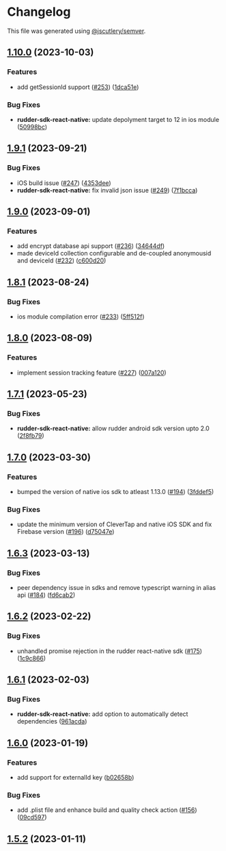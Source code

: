 # Changelog

This file was generated using [@jscutlery/semver](https://github.com/jscutlery/semver).

## [1.10.0](https://github.com/rudderlabs/rudder-sdk-react-native/compare/rudder-sdk-react-native@1.9.1...rudder-sdk-react-native@1.10.0) (2023-10-03)


### Features

* add getSessionId support ([#253](https://github.com/rudderlabs/rudder-sdk-react-native/issues/253)) ([1dca51e](https://github.com/rudderlabs/rudder-sdk-react-native/commit/1dca51e4a5c571dac20ddfe2a1c3cf4dc3ac1716))


### Bug Fixes

* **rudder-sdk-react-native:** update depolyment target to 12 in ios module ([50998bc](https://github.com/rudderlabs/rudder-sdk-react-native/commit/50998bc7bd0d6eda97bf3b6ffcc383220e55e798))

## [1.9.1](https://github.com/rudderlabs/rudder-sdk-react-native/compare/rudder-sdk-react-native@1.9.0...rudder-sdk-react-native@1.9.1) (2023-09-21)


### Bug Fixes

* iOS build issue ([#247](https://github.com/rudderlabs/rudder-sdk-react-native/issues/247)) ([4353dee](https://github.com/rudderlabs/rudder-sdk-react-native/commit/4353dee6a7164a5c1be4cccac62a3df8f647e7eb))
* **rudder-sdk-react-native:** fix invalid json issue ([#249](https://github.com/rudderlabs/rudder-sdk-react-native/issues/249)) ([7f1bcca](https://github.com/rudderlabs/rudder-sdk-react-native/commit/7f1bccaf162425b6c02791acf57e8a9b3ae3ae22))

## [1.9.0](https://github.com/rudderlabs/rudder-sdk-react-native/compare/rudder-sdk-react-native@1.8.1...rudder-sdk-react-native@1.9.0) (2023-09-01)


### Features

* add encrypt database api support ([#236](https://github.com/rudderlabs/rudder-sdk-react-native/issues/236)) ([34644df](https://github.com/rudderlabs/rudder-sdk-react-native/commit/34644dfdf1cf8fdb3f15cb5088af1b6d6c23824b))
* made deviceId collection configurable and de-coupled anonymousid and deviceId ([#232](https://github.com/rudderlabs/rudder-sdk-react-native/issues/232)) ([c600d20](https://github.com/rudderlabs/rudder-sdk-react-native/commit/c600d2096d34d8f696de892467446c60ab664e38))

## [1.8.1](https://github.com/rudderlabs/rudder-sdk-react-native/compare/rudder-sdk-react-native@1.8.0...rudder-sdk-react-native@1.8.1) (2023-08-24)


### Bug Fixes

* ios module compilation error ([#233](https://github.com/rudderlabs/rudder-sdk-react-native/issues/233)) ([5ff512f](https://github.com/rudderlabs/rudder-sdk-react-native/commit/5ff512fff9c260936542f92571859b83367af3d6))

## [1.8.0](https://github.com/rudderlabs/rudder-sdk-react-native/compare/rudder-sdk-react-native@1.7.1...rudder-sdk-react-native@1.8.0) (2023-08-09)


### Features

* implement session tracking feature ([#227](https://github.com/rudderlabs/rudder-sdk-react-native/issues/227)) ([007a120](https://github.com/rudderlabs/rudder-sdk-react-native/commit/007a12036b7870cff6b8f732b7e60dae45d6a6e8))

## [1.7.1](https://github.com/rudderlabs/rudder-sdk-react-native/compare/rudder-sdk-react-native@1.7.0...rudder-sdk-react-native@1.7.1) (2023-05-23)


### Bug Fixes

* **rudder-sdk-react-native:** allow rudder android sdk version upto 2.0 ([2f8fb79](https://github.com/rudderlabs/rudder-sdk-react-native/commit/2f8fb796b2393ef52c4d685cc4ac57925ba03b0e))

## [1.7.0](https://github.com/rudderlabs/rudder-sdk-react-native/compare/rudder-sdk-react-native@1.6.3...rudder-sdk-react-native@1.7.0) (2023-03-30)


### Features

* bumped the version of native ios sdk to atleast 1.13.0 ([#194](https://github.com/rudderlabs/rudder-sdk-react-native/issues/194)) ([3fddef5](https://github.com/rudderlabs/rudder-sdk-react-native/commit/3fddef5d180ddd0774da7d3cd476090d0b3973a4))


### Bug Fixes

* update the minimum version of CleverTap and native iOS SDK and fix Firebase version ([#196](https://github.com/rudderlabs/rudder-sdk-react-native/issues/196)) ([d75047e](https://github.com/rudderlabs/rudder-sdk-react-native/commit/d75047e170ab7d74fea6b2f7a32bead23a15bace))

## [1.6.3](https://github.com/rudderlabs/rudder-sdk-react-native/compare/rudder-sdk-react-native@1.6.2...rudder-sdk-react-native@1.6.3) (2023-03-13)


### Bug Fixes

* peer dependency issue in sdks and remove typescript warning in alias api ([#184](https://github.com/rudderlabs/rudder-sdk-react-native/issues/184)) ([fd6cab2](https://github.com/rudderlabs/rudder-sdk-react-native/commit/fd6cab262d1cba21dfd7129caa1a53d614cb7783))

## [1.6.2](https://github.com/rudderlabs/rudder-sdk-react-native/compare/rudder-sdk-react-native@1.6.1...rudder-sdk-react-native@1.6.2) (2023-02-22)


### Bug Fixes

* unhandled promise rejection in the rudder react-native sdk ([#175](https://github.com/rudderlabs/rudder-sdk-react-native/issues/175)) ([1c9c866](https://github.com/rudderlabs/rudder-sdk-react-native/commit/1c9c866dfd59ef751075ccbcbece36efd891d50b))

## [1.6.1](https://github.com/rudderlabs/rudder-sdk-react-native/compare/rudder-sdk-react-native@1.6.0...rudder-sdk-react-native@1.6.1) (2023-02-03)


### Bug Fixes

* **rudder-sdk-react-native:** add option to automatically detect dependencies ([961acda](https://github.com/rudderlabs/rudder-sdk-react-native/commit/961acda5e6995cdab4ffab7d108ec9ab0ec023b3))

## [1.6.0](https://github.com/rudderlabs/rudder-sdk-react-native/compare/rudder-sdk-react-native@1.5.2...rudder-sdk-react-native@1.6.0) (2023-01-19)


### Features

* add support for externalId key ([b02658b](https://github.com/rudderlabs/rudder-sdk-react-native/commit/b02658be45bdff13a892e01a58dd1535b0443bd0))


### Bug Fixes

* add .plist file and enhance build and quality check action ([#156](https://github.com/rudderlabs/rudder-sdk-react-native/issues/156)) ([09cd597](https://github.com/rudderlabs/rudder-sdk-react-native/commit/09cd5978597466e157b251642a2e9e1dfdb6c124))

## [1.5.2](https://github.com/rudderlabs/rudder-sdk-react-native/compare/sdk-1.5.1...sdk-1.5.2) (2023-01-11)
